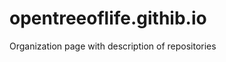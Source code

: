 opentreeoflife.githib.io
========================

Organization page with description of repositories
